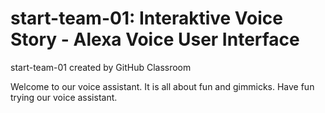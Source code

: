 # start-team-01: Interaktive Voice Story - Alexa Voice User Interface
start-team-01 created by GitHub Classroom

Welcome to our voice assistant.
It is all about fun and gimmicks.
Have fun trying our voice assistant.
